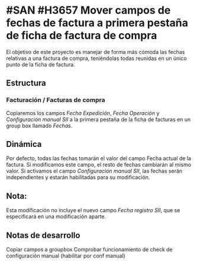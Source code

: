 # #SAN #H3657 Mover campos de fechas de factura a primera pestaña de ficha de factura de compra

El objetivo de este proyecto es manejar de forma más cómoda las fechas relativas a una factura de compra, teniéndolas todas reunidas en un único punto de la ficha de factura.

## Estructura

### Facturación / Facturas de compra
Copiaremos los campos _Fecha Expedición_, _Fecha Operación_ y _Configuración manual SII_ a la primera pestaña de la ficha de facturas en un group box llamado _Fechas_.

## Dinámica
Por defecto, todas las fechas tomarán el valor del campo Fecha actual de la factura. Si modificamos este campo, el resto de fechas cambiarán al mismo valor. Si activamos el campo _Configuración manual SII_, las fechas serán independientes y estarán habilitadas para su modificación.

## Nota:
Esta modificación no incluye el nuevo campo _Fecha registro SII_, que se especificará en una modificación aparte.

## Notas de desarrollo
Copiar campos a groupbox
Comprobar funcionamiento de check de configuración manual (habilitar por conf manual)
